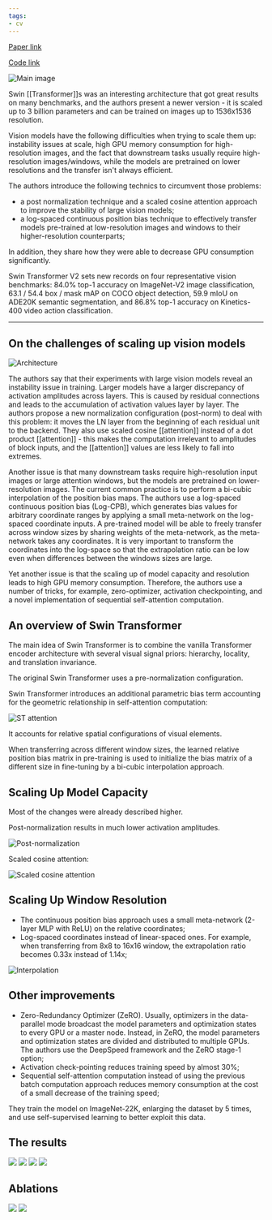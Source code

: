 ```yaml
---
tags:
- cv
---
```

[Paper link](https://arxiv.org/abs/2111.09883)

[Code link](https://github.com/microsoft/Swin-Transformer)

![Main image](https://andlukyane.com/images/paper_reviews/swin_v2/2021-11-19_15-31-46.jpg)

Swin [[Transformer]]s was an interesting architecture that got great results on many benchmarks, and the authors present a newer version - it is scaled up to 3 billion parameters and can be trained on images up to 1536x1536 resolution.

Vision models have the following difficulties when trying to scale them up: instability issues at scale, high GPU memory consumption for high-resolution images, and the fact that downstream tasks usually require high-resolution images/windows, while the models are pretrained on lower resolutions and the transfer isn't always efficient.

The authors introduce the following technics to circumvent those problems:
* a post normalization technique and a scaled cosine attention approach to improve the stability of large vision models;
* a log-spaced continuous position bias technique to effectively transfer models pre-trained at low-resolution images and windows to their higher-resolution counterparts;

In addition, they share how they were able to decrease GPU consumption significantly.

Swin Transformer V2 sets new records on four representative vision benchmarks: 84.0% top-1 accuracy on ImageNet-V2 image classification, 63.1 / 54.4 box / mask mAP on COCO object detection, 59.9 mIoU on ADE20K semantic segmentation, and 86.8% top-1 accuracy on Kinetics-400 video action classification.

-------

## On the challenges of scaling up vision models

![Architecture](https://andlukyane.com/images/paper_reviews/swin_v2/2021-11-19_14-25-58.jpg)

The authors say that their experiments with large vision models reveal an instability issue in training. Larger models have a larger discrepancy of activation amplitudes across layers. This is caused by residual connections and leads to the accumulation of activation values layer by layer. The authors propose a new normalization configuration (post-norm) to deal with this problem: it moves the LN layer from the beginning of each residual unit to the backend. They also use scaled cosine [[attention]] instead of a dot product [[attention]] - this makes the computation irrelevant to amplitudes of block inputs, and the [[attention]] values are less likely to fall into extremes.

Another issue is that many downstream tasks require high-resolution input images or large attention windows, but the models are pretrained on lower-resolution images. The current common practice is to perform a bi-cubic interpolation of the position bias maps. The authors use a log-spaced continuous position bias (Log-CPB), which generates bias values for arbitrary coordinate ranges by applying a small meta-network on the log-spaced coordinate inputs. A pre-trained model will be able to freely transfer across window sizes by sharing weights of the meta-network, as the meta-network takes any coordinates. It is very important to transform the coordinates into the log-space so that the extrapolation ratio can be low even when differences between the windows sizes are large.

Yet another issue is that the scaling up of model capacity and resolution leads to high GPU memory consumption. Therefore, the authors use a number of tricks, for example, zero-optimizer, activation checkpointing, and a novel implementation of sequential self-attention computation.


## An overview of Swin Transformer

The main idea of Swin Transformer is to combine the vanilla Transformer encoder architecture with several visual signal priors: hierarchy, locality, and translation invariance.

The original Swin Transformer uses a pre-normalization configuration.

Swin Transformer introduces an additional parametric bias term accounting for the geometric relationship in self-attention computation:

![ST attention](https://andlukyane.com/images/paper_reviews/swin_v2/2021-11-19_15-10-21.jpg)

It accounts for relative spatial configurations of visual elements.

When transferring across different window sizes, the learned relative position bias matrix in pre-training is used to initialize the bias matrix of a different size in fine-tuning by a bi-cubic interpolation approach.

## Scaling Up Model Capacity

Most of the changes were already described higher.

Post-normalization results in much lower activation amplitudes.

![Post-normalization](https://andlukyane.com/images/paper_reviews/swin_v2/2021-11-19_15-07-56.jpg)

Scaled cosine attention:

![Scaled cosine attention](https://andlukyane.com/images/paper_reviews/swin_v2/2021-11-19_15-15-38.jpg)

## Scaling Up Window Resolution

* The continuous position bias approach uses a small meta-network (2-layer MLP with ReLU) on the relative coordinates;
* Log-spaced coordinates instead of linear-spaced ones. For example, when transferring from 8x8 to 16x16 window, the extrapolation ratio becomes 0.33x instead of 1.14x;

![Interpolation](https://andlukyane.com/images/paper_reviews/swin_v2/2021-11-19_15-19-28.jpg)

## Other improvements

* Zero-Redundancy Optimizer (ZeRO). Usually, optimizers in the data-parallel mode broadcast the model parameters and optimization states to every GPU or a master node. Instead, in ZeRO, the model parameters and optimization states are divided and distributed to multiple GPUs. The authors use the DeepSpeed framework and the ZeRO stage-1 option;
* Activation check-pointing reduces training speed by almost 30%;
* Sequential self-attention computation instead of using the previous batch computation approach reduces memory consumption at the cost of a small decrease of the training speed;

They train the model on ImageNet-22K, enlarging the dataset by 5 times, and use self-supervised learning to better exploit this data.

## The results

<div class="gallery" data-columns="4">
<img src="https://andlukyane.com/images/paper_reviews/swin_v2/2021-11-19_15-29-23.jpg">
<img src="https://andlukyane.com/images/paper_reviews/swin_v2/2021-11-19_15-29-45.jpg">
<img src="https://andlukyane.com/images/paper_reviews/swin_v2/2021-11-19_15-30-17.jpg">
<img src="https://andlukyane.com/images/paper_reviews/swin_v2/2021-11-19_15-30-37.jpg">
</div>

## Ablations

<div class="gallery" data-columns="2">
<img src="https://andlukyane.com/images/paper_reviews/swin_v2/2021-11-19_15-31-10.jpg">
<img src="https://andlukyane.com/images/paper_reviews/swin_v2/2021-11-19_15-31-28.jpg">
</div>